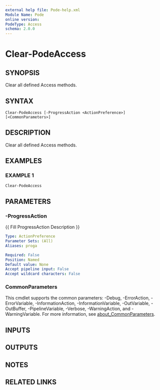 ```yaml
---
external help file: Pode-help.xml
Module Name: Pode
online version:
PodeType: Access
schema: 2.0.0
---
```


# Clear-PodeAccess

## SYNOPSIS
Clear all defined Access methods.

## SYNTAX

```
Clear-PodeAccess [-ProgressAction <ActionPreference>] [<CommonParameters>]
```

## DESCRIPTION
Clear all defined Access methods.

## EXAMPLES

### EXAMPLE 1
```
Clear-PodeAccess
```

## PARAMETERS

### -ProgressAction
{{ Fill ProgressAction Description }}

```yaml
Type: ActionPreference
Parameter Sets: (All)
Aliases: proga

Required: False
Position: Named
Default value: None
Accept pipeline input: False
Accept wildcard characters: False
```

### CommonParameters
This cmdlet supports the common parameters: -Debug, -ErrorAction, -ErrorVariable, -InformationAction, -InformationVariable, -OutVariable, -OutBuffer, -PipelineVariable, -Verbose, -WarningAction, and -WarningVariable. For more information, see [about_CommonParameters](http://go.microsoft.com/fwlink/?LinkID=113216).

## INPUTS

## OUTPUTS

## NOTES

## RELATED LINKS
